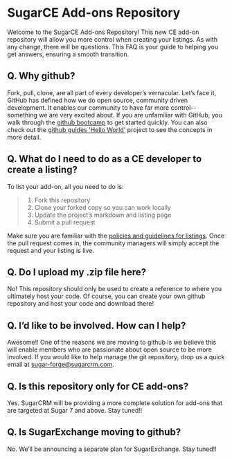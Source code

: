 # SugarCE Add-ons Repository
Welcome to the SugarCE Add-ons Repository! This new CE add-on repository will allow you more control when creating your listings. As with any change, there will be questions. This FAQ is your guide to helping you get answers, ensuring a smooth transition.

## Q. Why github?
Fork, pull, clone, are all part of every developer’s vernacular. Let’s face it, GitHub has defined how we do open source, community driven development. It enables our community to have far more control--something we are very excited about. If you are unfamiliar with GitHub, you walk through the [github bootcamp](https://help.github.com/categories/bootcamp/) to get started quickly. You can also check out the [github guides 'Hello World'](https://guides.github.com/activities/hello-world/) project to see the concepts in more detail. 

## Q. What do I need to do as a CE developer to create a listing?
To list your add-on, all you need to do is:
> 1. Fork this repository
> 1. Clone your forked copy so you can work locally
> 1. Update the project’s markdown and listing page
> 1. Submit a pull request

Make sure you are familiar with the [policies and guidelines for listings](CONTRIBUTING.md). Once the pull request comes in, the community managers will simply accept the request and your listing is live.

## Q. Do I upload my .zip file here?
No! This repository should only be used to create a reference to where you ultimately host your code. Of course, you can create your own github repository and host your code and download there!

## Q. I’d like to be involved. How can I help?
Awesome!! One of the reasons we are moving to github is we believe this will enable members who are passionate about open source to be more involved. If you would like to help manage the git repository, drop us a quick email at sugar-forge@sugarcrm.com.

## Q. Is this repository only for CE add-ons?
Yes. SugarCRM will be providing a more complete solution for add-ons that are targeted at Sugar 7 and above. Stay tuned!!

## Q. Is SugarExchange moving to github?
No. We’ll be announcing a separate plan for SugarExchange. Stay tuned!!

